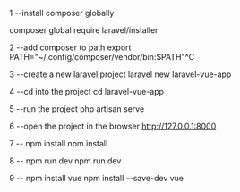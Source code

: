 1 --install composer globally

composer global require laravel/installer

2 --add composer to path
export PATH="~/.config/composer/vendor/bin:$PATH"^C

3 --create a new laravel project
laravel new laravel-vue-app

4 --cd into the project
cd laravel-vue-app

5 --run the project
php artisan serve

6 --open the project in the browser
http://127.0.0.1:8000

7 -- npm install
npm install

8 -- npm run dev
npm run dev

9 -- npm install vue
npm install --save-dev vue


